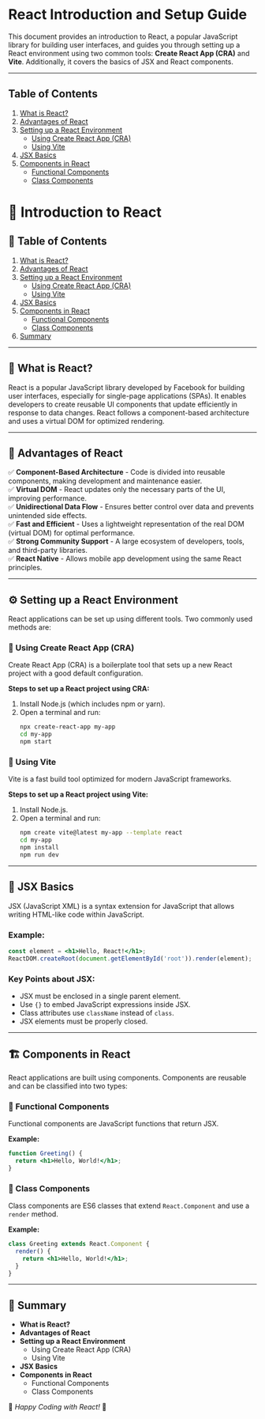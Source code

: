 # React Introduction and Setup Guide

This document provides an introduction to React, a popular JavaScript library for building user interfaces, and guides you through setting up a React environment using two common tools: **Create React App (CRA)** and **Vite**. Additionally, it covers the basics of JSX and React components.

---

## Table of Contents
1. [What is React?](#what-is-react)
2. [Advantages of React](#advantages-of-react)
3. [Setting up a React Environment](#setting-up-a-react-environment)
   - [Using Create React App (CRA)](#using-create-react-app-cra)
   - [Using Vite](#using-vite)
4. [JSX Basics](#jsx-basics)
5. [Components in React](#components-in-react)
   - [Functional Components](#functional-components)
   - [Class Components](#class-components)

# 📘 Introduction to React

## 📑 Table of Contents
1. [What is React?](#what-is-react)
2. [Advantages of React](#advantages-of-react)
3. [Setting up a React Environment](#setting-up-a-react-environment)
   - [Using Create React App (CRA)](#using-create-react-app-cra)
   - [Using Vite](#using-vite)
4. [JSX Basics](#jsx-basics)
5. [Components in React](#components-in-react)
   - [Functional Components](#functional-components)
   - [Class Components](#class-components)
6. [Summary](#summary)

---

## 📌 What is React?
React is a popular JavaScript library developed by Facebook for building user interfaces, especially for single-page applications (SPAs). It enables developers to create reusable UI components that update efficiently in response to data changes. React follows a component-based architecture and uses a virtual DOM for optimized rendering.

---

## 🚀 Advantages of React

✅ **Component-Based Architecture** - Code is divided into reusable components, making development and maintenance easier.  
✅ **Virtual DOM** - React updates only the necessary parts of the UI, improving performance.  
✅ **Unidirectional Data Flow** - Ensures better control over data and prevents unintended side effects.  
✅ **Fast and Efficient** - Uses a lightweight representation of the real DOM (virtual DOM) for optimal performance.  
✅ **Strong Community Support** - A large ecosystem of developers, tools, and third-party libraries.  
✅ **React Native** - Allows mobile app development using the same React principles.  

---

## ⚙️ Setting up a React Environment
React applications can be set up using different tools. Two commonly used methods are:

### 🔹 Using Create React App (CRA)
Create React App (CRA) is a boilerplate tool that sets up a new React project with a good default configuration.

**Steps to set up a React project using CRA:**

1. Install Node.js (which includes npm or yarn).
2. Open a terminal and run:
   ```sh
   npx create-react-app my-app
   cd my-app
   npm start
   ```

### 🔹 Using Vite
Vite is a fast build tool optimized for modern JavaScript frameworks.

**Steps to set up a React project using Vite:**

1. Install Node.js.
2. Open a terminal and run:
   ```sh
   npm create vite@latest my-app --template react
   cd my-app
   npm install
   npm run dev
   ```

---

## 🎨 JSX Basics
JSX (JavaScript XML) is a syntax extension for JavaScript that allows writing HTML-like code within JavaScript.

### Example:
```jsx
const element = <h1>Hello, React!</h1>;
ReactDOM.createRoot(document.getElementById('root')).render(element);
```

### Key Points about JSX:
- JSX must be enclosed in a single parent element.
- Use `{}` to embed JavaScript expressions inside JSX.
- Class attributes use `className` instead of `class`.
- JSX elements must be properly closed.

---

## 🏗️ Components in React
React applications are built using components. Components are reusable and can be classified into two types:

### 🔹 Functional Components
Functional components are JavaScript functions that return JSX.

**Example:**
```jsx
function Greeting() {
  return <h1>Hello, World!</h1>;
}
```

### 🔹 Class Components
Class components are ES6 classes that extend `React.Component` and use a `render` method.

**Example:**
```jsx
class Greeting extends React.Component {
  render() {
    return <h1>Hello, World!</h1>;
  }
}
```

---

## 📌 Summary
- **What is React?**
- **Advantages of React**
- **Setting up a React Environment**
  - Using Create React App (CRA)
  - Using Vite
- **JSX Basics**
- **Components in React**
  - Functional Components
  - Class Components

🚀 *Happy Coding with React!* 🎉
